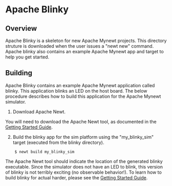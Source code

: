 <!--
#
# Licensed to the Apache Software Foundation (ASF) under one
# or more contributor license agreements.  See the NOTICE file
# distributed with this work for additional information
# regarding copyright ownership.  The ASF licenses this file
# to you under the Apache License, Version 2.0 (the
# "License"); you may not use this file except in compliance
# with the License.  You may obtain a copy of the License at
#
# http://www.apache.org/licenses/LICENSE-2.0
#
# Unless required by applicable law or agreed to in writing,
# software distributed under the License is distributed on an
# "AS IS" BASIS, WITHOUT WARRANTIES OR CONDITIONS OF ANY
#  KIND, either express or implied.  See the License for the
# specific language governing permissions and limitations
# under the License.
#
-->

# Apache Blinky

## Overview

Apache Blinky is a skeleton for new Apache Mynewt projects.  This directory
struture is downloaded when the user issues a "newt new" command.  Apache
blinky also contains an example Apache Mynewt app and target to help you get
started.

## Building

Apache Blinky contains an example Apache Mynewt application called blinky.  This application blinks an LED on the host board.  The below procedure describes how to build this application for the Apache Mynewt simulator.

1. Download Apache Newt.

You will need to download the Apache Newt tool, as documented in the [Getting Started Guide](http://mynewt.apache.org/os/get_started/introduction/).

2. Build the blinky app for the sim platform using the "my_blinky_sim" target
(executed from the blinky directory).

```no-highlight
    $ newt build my_blinky_sim
```

The Apache Newt tool should indicate the location of the generated blinky executable.  Since the simulator does not have an LED to blink, this version of blinky is not terribly exciting (no observable behavior!).  To learn how to build blinky for actual harder, please see the [Getting Started Guide](http://mynewt.apache.org/os/get_started/introduction/).
